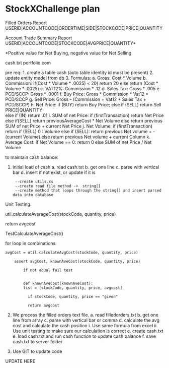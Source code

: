 # StockXChallenge plan

Filled Orders Report
USERID|ACCOUNTCODE|ORDERTIME|SIDE|STOCKCODE|PRICE|QUANTITY


Account Trade Summary Report
USERID|ACCOUNTCODE|STOCKCODE|AVGPRICE|QUANTITY* 

*Positive value for Net Buying, negative value for Net Selling

cash.txt
portfolio.com


pre req:
	1. create a table cash (auto table identity id must be present)
	2. update entity model from db 
	3. Formulas:
		a. Gross: Cost * Volume
		b. Commission: if(Cost * Volume * .0025) < 20) return 20
						else return (Cost * Volume * .0025)
		c. VAT12%: Commission * .12
		d. Sales Tax: Gross * .005
		e. PCD/SCCP: Gross * .0001
		f. Buy Price: Gross * Commission * Vat12 * PCD/SCCP
		g. Sell Price: Gross - (Commission + Vat12 + Sales Tax + PCD/SCCP)
		h. Net Price: if (BUY) return Buy Price; 
						else if (SELL) return Sell PRICE|QUANTITY		
							else if (IN) return .01
		i. SUM of net Price: if (firstTransaction) return Net Price 
								else 
									if(SELL) return previousAverageCost * Net Volume
									else return previous SUM of net Price + current Net Price
		j. Net Volume: 	if (firstTransaction) return if (SELL) 0 : Volume
						else 
							if (SELL): return previous Net volume + -(current Volume)
							else return previous Net volume + current Column
		k. Average Cost: 	if Net Volume == 0: return 	0
							else SUM of net Price / Net Volume
		
to maintain cash balance:
1. initial load of cash
	a. read cash.txt
	b. get one line
	c. parse with vertical bar
	d. insert if not exist, or update if it is
		
		--create utils.cs
		--create read file method ->  string[]
		--create method that loops through the string[] and insert parsed data into database
			

Unit Testing.


util.calculateAverageCost(stockCode, quantity, price)



return avgcost


TestCalculateAverageCost()


for loop in combinations:

	avgCost = util.calculateAvgCost(stockCode, quantity, price)

		assert avgCost, knownAveCost(stockCode, quantity, price) 

			if not equal fail test


			def knownAveCost(knownAveCost):
			list = [stockCode, quantity, price, avgcost]

			  if stockCode, quantity, price == "given"

			  return avgcost
			     
2. We process the filled orders text file.
	a. read filledorders.txt
	b. get one line from array
	c. parse with vertical bar or comma
	d. calculate the avg cost and calculate the cash position
		i. Use same formula from excel
		ii. Use unit testing to make sure our calculation is correct
	e. create cash.txt
	e. load cash.txt and run cash function to update cash balance
	f. save cash.txt to server folder
	
		
	
3. Use GIT to update code


UPDATE HERE
